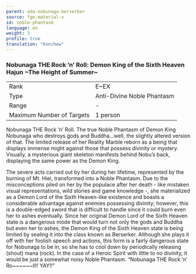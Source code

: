 ```yaml
---
parent: oda-nobunaga-berserker
source: fgo-material-v
id: noble-phantasm
language: en
weight: 3
profile: true
translation: "Konchew"
---
```


### Nobunaga THE Rock ’n’ Roll: Demon King of the Sixth Heaven Hajun \~The Height of Summer\~

<table>
  <tr><td>Rank</td><td>E~EX</td></tr>
  <tr><td>Type</td><td>Anti-Divine Noble Phantasm</td></tr>
  <tr><td>Range</td><td>-</td></tr>
  <tr><td>Maximum Number of Targets</td><td>1 person</td></tr>
</table>

Nobunaga THE Rock ’n’ Roll.
The true Noble Phantasm of Demon King Nobunaga who destroys gods and Buddha…well, the slightly altered version of that.
The limited release of her Reality Marble reborn as a being that displays immense might against those that possess divinity or mystery.
Visually, a mysterious giant skeleton manifests behind Nobu’s back, displaying the same power as the Demon King.
 
The severe acts carried out by her during her lifetime, represented by the burning of Mt. Hiei, transformed into a Noble Phantasm.
Due to the misconceptions piled on her by the populace after her death - like mistaken visual representations, wild stories and game knowledge -, she materialized as a Demon Lord of the Sixth Heaven-like existence and boasts a considerable advantage against enemies possessing divinity; however, this is a double-edged sword that is difficult to handle since it could burn even her to ashes eventually.
Since her original Demon Lord of the Sixth Heaven state is a dangerous mode that would turn not only the gods and Buddha but even her to ashes, the Demon King of the Sixth Heaven state is being limited by sealing it into the class known as Berserker.
Although she plays it off with her foolish speech and actions, this form is a fairly dangerous state for Nobunaga to be in, so she has to cool down by periodically releasing (shout) mana (rock).
In the case of a Heroic Spirit with little to no divinity, it would be just a somewhat noisy Noble Phantasm.
“Nobunaga THE Rock ’n’ Ro\~\~\~\~\~\~ll!! YAY!!”
